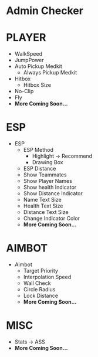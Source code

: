 # Admin Checker

# PLAYER
  - WalkSpeed
  - JumpPower
  - Auto Pickup Medkit
    - Always Pickup Medkit
  - Hitbox
    - Hitbox Size
  - No-Clip
  - Fly
  - **More Coming Soon...**
# ESP
  - ESP
    - ESP Method
      - Highlight -> Recommend
      - Drawing Box
    - ESP Distance
    - Show Teammates
    - Show Player Names
    - Show health Indicator
    - Show Distance Indicator
    - Name Text Size
    - Health Text Size
    - Distance Text Size
    - Change Indicator Color
    - **More Coming Soon...**
# AIMBOT
- Aimbot
  - Target Priority
  - Interpolation Speed
  - Wall Check
  - Circle Radius
  - Lock Distance
  - **More Coming Soon...**
# MISC
- Stats -> ASS
- **More Coming Soon...**
